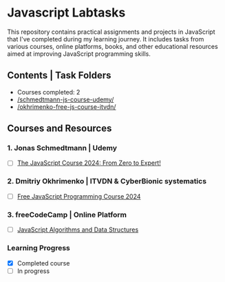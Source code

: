 
# Javascript Labtasks

This repository contains practical assignments and projects in JavaScript that I've completed during my learning journey. It includes tasks from various courses, online platforms, books, and other educational resources aimed at improving JavaScript programming skills.

## Contents | Task Folders

- Courses completed: 2
- [/schmedtmann-js-course-udemy/](https://github.com/leila-bekirkhan/javascript-labtasks/tree/main/schmedtman-js-course-udemy)
- [/okhrimenko-free-js-course-itvdn/](https://github.com/leila-bekirkhan/javascript-labtasks/tree/okhrimenko-free-js-course-itvdn/okhrimenko-free-js-course-itvdn/README.md)

## Courses and Resources

### 1. Jonas Schmedtmann | Udemy
  - [ ] [The JavaScript Course 2024: From Zero to Expert!](https://www.udemy.com/course/the-complete-javascript-course/)

### 2. Dmitriy Okhrimenko | ITVDN & CyberBionic systematics
  - [ ] [Free JavaScript Programming Course 2024](https://github.com/d-okhrimenko/js-course-2024)

### 3. freeCodeCamp | Online Platform
  - [ ] [JavaScript Algorithms and Data Structures](https://www.freecodecamp.org/learn/javascript-algorithms-and-data-structures/)

### Learning Progress

- [X] Completed course
- [ ] In progress
